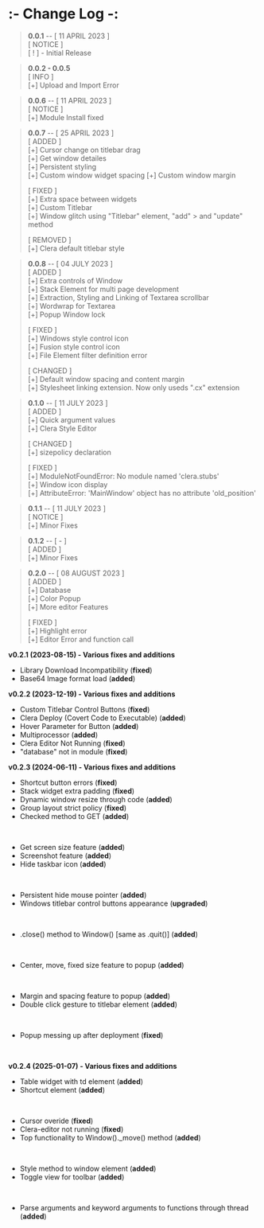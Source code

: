 # **:- Change Log -:**

> **0.0.1** -- [ 11 APRIL 2023 ]  
> [ NOTICE ]  
> [ ! ] - Initial Release

> **0.0.2 - 0.0.5**  
> [ INFO ]  
> [+] Upload and Import Error

> **0.0.6** -- [ 11 APRIL 2023 ]  
> [ NOTICE ]  
> [+] Module Install fixed

> **0.0.7** -- [ 25 APRIL 2023 ]  
> [ ADDED ]  
> [+] Cursor change on titlebar drag  
> [+] Get window detailes  
> [+] Persistent styling  
> [+] Custom window widget spacing
> [+] Custom window margin
>
> [ FIXED ]  
> [+] Extra space between widgets  
> [+] Custom Titlebar  
> [+] Window glitch using "Titlebar" element, "add" > and "update" method
>
> [ REMOVED ]  
> [+] Clera default titlebar style

> **0.0.8** -- [ 04 JULY 2023 ]  
> [ ADDED ]  
> [+] Extra controls of Window  
> [+] Stack Element for multi page development  
> [+] Extraction, Styling and Linking of Textarea scrollbar  
> [+] Wordwrap for Textarea  
> [+] Popup Window lock
>
> [ FIXED ]  
> [+] Windows style control icon  
> [+] Fusion style control icon  
> [+] File Element filter definition error
>
> [ CHANGED ]  
> [+] Default window spacing and content margin  
> [+] Stylesheet linking extension. Now only useds ".cx" extension

> **0.1.0** -- [ 11 JULY 2023 ]  
> [ ADDED ]  
> [+] Quick argument values  
> [+] Clera Style Editor
>
> [ CHANGED ]  
> [+] sizepolicy declaration
>
> [ FIXED ]  
> [+] ModuleNotFoundError: No module named 'clera.stubs'  
> [+] Window icon display  
> [+] AttributeError: 'MainWindow' object has no attribute 'old_position'

> **0.1.1** -- [ 11 JULY 2023 ]  
> [ NOTICE ]  
> [+] Minor Fixes

> **0.1.2** -- [ - ]  
> [ ADDED ]  
> [+] Minor Fixes

> **0.2.0** -- [ 08 AUGUST 2023 ]  
> [ ADDED ]  
> [+] Database  
> [+] Color Popup  
> [+] More editor Features
>
> [ FIXED ]  
> [+] Highlight error  
> [+] Editor Error and function call

**v0.2.1 (2023-08-15) - Various fixes and additions**

- Library Download Incompatibility (**fixed**)
- Base64 Image format load (**added**)


**v0.2.2 (2023-12-19) - Various fixes and additions**

- Custom Titlebar Control Buttons (**fixed**)
- Clera Deploy (Covert Code to Executable) (**added**)
- Hover Parameter for Button (**added**)
- Multiprocessor (**added**)
- Clera Editor Not Running (**fixed**)
- "database" not in module (**fixed**)


**v0.2.3 (2024-06-11) - Various fixes and additions**

- Shortcut button errors (**fixed**)    
- Stack widget extra padding (**fixed**)    
- Dynamic window resize through code (**added**)    
- Group layout strict policy (**fixed**)    
- Checked method to GET (**added**) 

<br>

- Get screen size feature (**added**)   
- Screenshot feature (**added**)    
- Hide taskbar icon (**added**) 

<br>

- Persistent hide mouse pointer (**added**) 
- Windows titlebar control buttons appearance (**upgraded**)    

<br>

- .close() method to Window() [same as .quit()] (**added**)     

<br>

- Center, move, fixed size feature to popup (**added**) 

<br>

- Margin and spacing feature to popup (**added**)   
- Double click gesture to titlebar element (**added**)  

<br>

- Popup messing up after deployment (**fixed**)  

<br>


**v0.2.4 (2025-01-07) - Various fixes and additions**

- Table widget with td element (**added**)    
- Shortcut element (**added**)  

<br>
  
- Cursor overide (**fixed**)    
- Clera-editor not running (**fixed**)    
- Top functionality to Window()._move() method (**added**)      

<br>

- Style method to window element (**added**)   
- Toggle view for toolbar (**added**)    

<br>

- Parse arguments and keyword arguments to functions through thread (**added**)   

<br>
